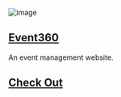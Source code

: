 ![image](https://github.com/PrasanthPradeep/Event360/assets/78849206/6d409d1c-3663-440e-a173-5cdd39940974)

## <a href="https://prasanthpradeep.github.io/Event360/"><b>Event360</b></a>
An event management website.
## <a href="https://prasanthpradeep.github.io/Event360/">Check Out</a>
